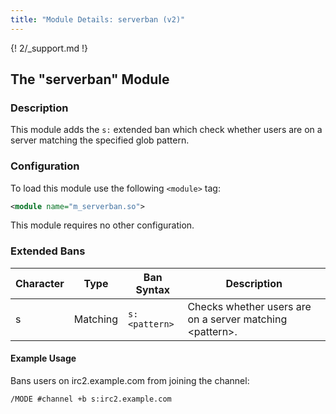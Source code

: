 ```yaml
---
title: "Module Details: serverban (v2)"
---
```


{! 2/_support.md !}

## The "serverban" Module

### Description

This module adds the `s:` extended ban which check whether users are on a server matching the specified glob pattern.

### Configuration

To load this module use the following `<module>` tag:

```xml
<module name="m_serverban.so">
```

This module requires no other configuration.

### Extended Bans

Character | Type     | Ban Syntax    | Description
--------- | -------- | ------------- | -----------
s         | Matching | `s:<pattern>` | Checks whether users are on a server matching &lt;pattern&gt;.

#### Example Usage

Bans users on irc2.example.com from joining the channel:

```plaintext
/MODE #channel +b s:irc2.example.com
```
